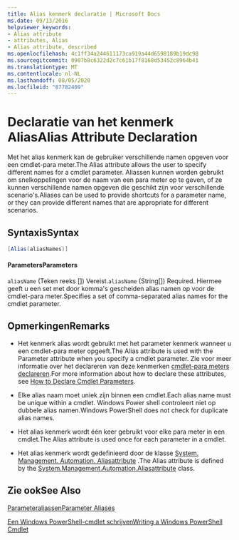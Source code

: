 ```yaml
---
title: Alias kenmerk declaratie | Microsoft Docs
ms.date: 09/13/2016
helpviewer_keywords:
- Alias attribute
- attributes, Alias
- Alias attribute, described
ms.openlocfilehash: 4c1ff34a244611173ca919a44d6598189b19dc98
ms.sourcegitcommit: 0907b8c6322d2c7c61b17f8168d53452c8964b41
ms.translationtype: MT
ms.contentlocale: nl-NL
ms.lasthandoff: 08/05/2020
ms.locfileid: "87782409"
---
```

# <a name="alias-attribute-declaration"></a><span data-ttu-id="b3a1b-102">Declaratie van het kenmerk Alias</span><span class="sxs-lookup"><span data-stu-id="b3a1b-102">Alias Attribute Declaration</span></span>

<span data-ttu-id="b3a1b-103">Met het alias kenmerk kan de gebruiker verschillende namen opgeven voor een cmdlet-para meter.</span><span class="sxs-lookup"><span data-stu-id="b3a1b-103">The Alias attribute allows the user to specify different names for a cmdlet parameter.</span></span> <span data-ttu-id="b3a1b-104">Aliassen kunnen worden gebruikt om snelkoppelingen voor de naam van een para meter op te geven, of ze kunnen verschillende namen opgeven die geschikt zijn voor verschillende scenario's.</span><span class="sxs-lookup"><span data-stu-id="b3a1b-104">Aliases can be used to provide shortcuts for a parameter name, or they can provide different names that are appropriate for different scenarios.</span></span>

## <a name="syntax"></a><span data-ttu-id="b3a1b-105">Syntaxis</span><span class="sxs-lookup"><span data-stu-id="b3a1b-105">Syntax</span></span>

```csharp
[Alias(aliasNames)]
```

#### <a name="parameters"></a><span data-ttu-id="b3a1b-106">Parameters</span><span class="sxs-lookup"><span data-stu-id="b3a1b-106">Parameters</span></span>

<span data-ttu-id="b3a1b-107">`aliasName` (Teken reeks []) Vereist.</span><span class="sxs-lookup"><span data-stu-id="b3a1b-107">`aliasName` (String[]) Required.</span></span> <span data-ttu-id="b3a1b-108">Hiermee geeft u een set met door komma's gescheiden alias namen op voor de cmdlet-para meter.</span><span class="sxs-lookup"><span data-stu-id="b3a1b-108">Specifies a set of comma-separated alias names for the cmdlet parameter.</span></span>

## <a name="remarks"></a><span data-ttu-id="b3a1b-109">Opmerkingen</span><span class="sxs-lookup"><span data-stu-id="b3a1b-109">Remarks</span></span>

- <span data-ttu-id="b3a1b-110">Het kenmerk alias wordt gebruikt met het parameter kenmerk wanneer u een cmdlet-para meter opgeeft.</span><span class="sxs-lookup"><span data-stu-id="b3a1b-110">The Alias attribute is used with the Parameter attribute when you specify a cmdlet parameter.</span></span> <span data-ttu-id="b3a1b-111">Zie voor meer informatie over het declareren van deze kenmerken [cmdlet-para meters declareren](./how-to-declare-cmdlet-parameters.md).</span><span class="sxs-lookup"><span data-stu-id="b3a1b-111">For more information about how to declare these attributes, see [How to Declare Cmdlet Parameters](./how-to-declare-cmdlet-parameters.md).</span></span>

- <span data-ttu-id="b3a1b-112">Elke alias naam moet uniek zijn binnen een cmdlet.</span><span class="sxs-lookup"><span data-stu-id="b3a1b-112">Each alias name must be unique within a cmdlet.</span></span> <span data-ttu-id="b3a1b-113">Windows Power shell controleert niet op dubbele alias namen.</span><span class="sxs-lookup"><span data-stu-id="b3a1b-113">Windows PowerShell does not check for duplicate alias names.</span></span>

- <span data-ttu-id="b3a1b-114">Het alias kenmerk wordt één keer gebruikt voor elke para meter in een cmdlet.</span><span class="sxs-lookup"><span data-stu-id="b3a1b-114">The Alias attribute is used once for each parameter in a cmdlet.</span></span>

- <span data-ttu-id="b3a1b-115">Het alias kenmerk wordt gedefinieerd door de klasse [System. Management. Automation. Aliasattribute](/dotnet/api/System.Management.Automation.AliasAttribute) .</span><span class="sxs-lookup"><span data-stu-id="b3a1b-115">The Alias attribute is defined by the [System.Management.Automation.Aliasattribute](/dotnet/api/System.Management.Automation.AliasAttribute) class.</span></span>

## <a name="see-also"></a><span data-ttu-id="b3a1b-116">Zie ook</span><span class="sxs-lookup"><span data-stu-id="b3a1b-116">See Also</span></span>

[<span data-ttu-id="b3a1b-117">Parameteraliassen</span><span class="sxs-lookup"><span data-stu-id="b3a1b-117">Parameter Aliases</span></span>](./parameter-aliases.md)

[<span data-ttu-id="b3a1b-118">Een Windows PowerShell-cmdlet schrijven</span><span class="sxs-lookup"><span data-stu-id="b3a1b-118">Writing a Windows PowerShell Cmdlet</span></span>](./writing-a-windows-powershell-cmdlet.md)
